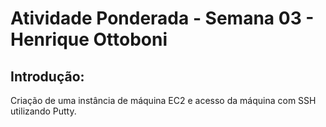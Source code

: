 # Atividade Ponderada - Semana 03 - Henrique Ottoboni

## Introdução:

Criação de uma instância de máquina EC2 e acesso da máquina com SSH utilizando Putty.

